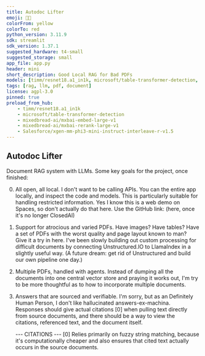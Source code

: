 ```yaml
---
title: Autodoc Lifter
emoji: 🦊📝
colorFrom: yellow
colorTo: red
python_version: 3.11.9
sdk: streamlit
sdk_version: 1.37.1
suggested_hardware: t4-small
suggested_storage: small
app_file: app.py
header: mini
short_description: Good Local RAG for Bad PDFs
models: [timm/resnet18.a1_in1k, microsoft/table-transformer-detection, mixedbread-ai/mxbai-embed-large-v1, mixedbread-ai/mxbai-rerank-large-v1, meta-llama/Meta-Llama-3.1-8B-Instruct, Salesforce/xgen-mm-phi3-mini-instruct-interleave-r-v1.5]
tags: [rag, llm, pdf, document]
license: agpl-3.0
pinned: true
preload_from_hub:
    - timm/resnet18.a1_in1k
    - microsoft/table-transformer-detection
    - mixedbread-ai/mxbai-embed-large-v1
    - mixedbread-ai/mxbai-rerank-large-v1
    - Salesforce/xgen-mm-phi3-mini-instruct-interleave-r-v1.5
---
```


## Autodoc Lifter

Document RAG system with LLMs.
Some key goals for the project, once finished:

0. All open, all local.
    I don't want to be calling APIs. You can the entire app locally, and inspect the code and models.
    This is particularly suitable for handling restricted information.
    Yes I know this is a web demo on Spaces, so don't actually do that here. 
    Use the GitHub link: (here, once it's no longer ClosedAI)

1. Support for atrocious and varied PDFs.
    Have images? Have tables? Have a set of PDFs with the worst quality and page layout known to man? 
    Give it a try in here. I've been slowly building out custom processing for difficult documents by connecting Unstructured.IO to LlamaIndex in a slightly useful way. 
    (A future dream: get rid of Unstructured and build our own pipeline one day.)

2. Multiple PDFs, handled with agents.
    Instead of dumping all the documents into one central vector store and praying it works out,
    I'm try to be more thoughtful as to how to incorporate multiple documents.

3. Answers that are sourced and verifiable.
    I'm sorry, but as an Definitely Human Person, I don't like hallucinated answers-ex-machina.
    Responses should give actual citations \[0\] when pulling text directly from source documents,
    and there should be a way to view the citations, referenced text, and the document itself.

    --- CITATIONS ---
    \[0\] Relies primarily on fuzzy string matching, because it's computationally cheaper and also
    ensures that cited text actually occurs in the source documents.